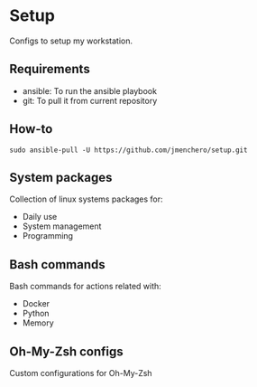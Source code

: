 # Setup
Configs to setup my workstation.

## Requirements
* ansible: To run the ansible playbook
* git: To pull it from current repository

## How-to
```
sudo ansible-pull -U https://github.com/jmenchero/setup.git
```

## System packages
Collection of linux systems packages for:
* Daily use
* System management
* Programming

## Bash commands
Bash commands for actions related with:
* Docker
* Python
* Memory

## Oh-My-Zsh configs
Custom configurations for Oh-My-Zsh